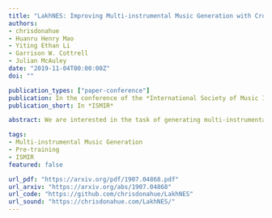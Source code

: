 ```yaml
---
title: "LakhNES: Improving Multi-instrumental Music Generation with Cross-domain Pre-training"
authors:
- chrisdonahue
- Huanru Henry Mao
- Yiting Ethan Li
- Garrison W. Cottrell
- Julian McAuley
date: "2019-11-04T00:00:00Z"
doi: ""

publication_types: ["paper-conference"]
publication: In the conference of the *International Society of Music Information Retrieval*
publication_short: In *ISMIR*

abstract: We are interested in the task of generating multi-instrumental music scores. The Transformer architecture has recently shown great promise for the task of piano score generation; here we adapt it to the multi-instrumental setting. Transformers are complex, high-dimensional language models which are capable of capturing long-term structure in sequence data, but require large amounts of data to fit. Their success on piano score generation is partially explained by the large volumes of symbolic data readily available for that domain. We leverage the recently-introduced NES-MDB dataset of four-instrument scores from an early video game sound synthesis chip (the NES), which we find to be well-suited to training with the Transformer architecture. To further improve the performance of our model, we propose a pre-training technique to leverage the information in a large collection of heterogeneous music, namely the Lakh MIDI dataset. Despite differences between the two corpora, we find that this transfer learning procedure improves both quantitative and qualitative performance for our primary task.

tags:
- Multi-instrumental Music Generation
- Pre-training
- ISMIR
featured: false

url_pdf: "https://arxiv.org/pdf/1907.04868.pdf"
url_arxiv: "https://arxiv.org/abs/1907.04868"
url_code: "https://github.com/chrisdonahue/LakhNES"
url_sound: "https://chrisdonahue.com/LakhNES/"
---
```

